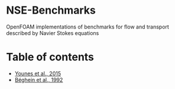# NSE-Benchmarks
OpenFOAM implementations of benchmarks for flow and transport described by Navier Stokes equations

# Table of contents

- [Younes et al., 2015](Younes2015)
- [Béghein et al., 1992](Beghein1992)